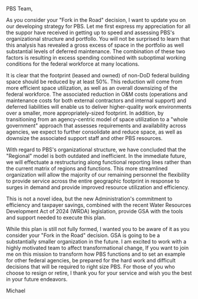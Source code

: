 PBS Team,

As you consider your "Fork in the Road" decision, I want to
update you on our developing strategy for PBS. Let me first express my appreciation for all the suppor have received in getting up to speed and assessing PBS's organizational structure and portfollo. You will not be surprised to learn that this analysis has revealed a gross excess of space in the portfolio as well substantial levels of deferred maintenance. The combination of these two factors is resulting in excess spending combined with
suboptimal working conditions for the federal workforce at many locations. 

It is clear that the footprint (leased and owned) of non-DoD federal building space should be reduced by at least 50%. This reduction will come from more efficient space utilization, as well as an overall downsizing of the federal workforce. The associated reduction in O&M costs (operations and maintenance costs for both external contractors and internal support) and deferred liabilities will enable us to deliver higher-quality work environments over a smaller, more appropriately-sized footprint. In addition, by transitioning from an agency-centric model of space utilization to a "whole government" approach that assesses requirements and availability across agencies, we expect to further consolidate and reduce space, as well as downsize the associated support staff
and other PBS resources.

With regard to PBS's organizational structure, we have concluded that the "Regional" model is both outdated and inefficient. In the immediate future, we will effectuate a restructuring along functional reporting lines rather than the current matrix of regions and functions. This more streamlined organization will allow the majority of our remaining personnel the flexibility to provide service across the entire geographic footprint in response to surges in demand and provide improved resource utilization and
efficiency.

This is not a novel idea, but the new Administration's commitment to efficiency and taxpayer savings, combined with the recent Water Resources Development Act of 2024 (WRDA) legislation, provide GSA with the tools and support needed to execute this
plan.

While this plan is still not fully formed, I wanted you to be aware of it as you consider your "Fork in the Road" decision. GSA is going to be a substantially smaller organization in the future. I am excited to work with a highly motivated team to affect transformational change, If you want to join me on this mission to transform how PBS functions and to set an example for other federal agencies, be prepared for the hard work and difficult decisions that will be required to right size PBS. For those of you who choose to resign or retire, I thank you for your service and wish you the best in
your future endeavors.

Michael
